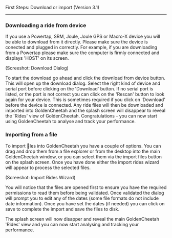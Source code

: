First Steps: Download or import (Version 3.1)
***

### Downloading a ride from device

If you use a Powertap, SRM, Joule, Joule GPS or Macro-X device you will be able to download from it directly. Please make sure the device is conected and plugged in correctly. For example, if you are downloading from a Powertap please make sure the computer is firmly connected and displays 'HOST' on its screen.

(Screeshot: Download Dialog)

To start the download go ahead and click the download from device button. This will open up the download dialog. Select the right kind of device and serial port before clicking on the 'Download' button. If no serial port is listed, or the port is not correct you can click on the 'Rescan' button to look again for your device. This is sometimes required if you click on 'Download' before the device is connected. Any ride files will then be downloaded and imported into GoldenCheetah and the splash screen will disappear to reveal the 'Rides' view of GoldenCheetah. Congratulations - you can now start using GoldenCheetah to analyse and track your performance.

### Importing from a file

To import les into GoldenCheetah you have a couple of options. You can drag and drop them from a file explorer or from the desktop into the main GoldenCheetah window, or you can select them via the import files button on the splash screen. Once you have done either the import rides wizard will appear to process the selected files.

(Screeshot: Import Rides Wizard)

You will notice that the files are opened first to ensure you have the required permissions to read them before being validated. Once validated the dialog will prompt you to edit any of the dates (some file formats do not include date information). Once you have set the dates (if needed) you can click on save to complete the import and save the files to disk.

The splash screen will now disapper and reveal the main GoldenCheetah 'Rides' view and you can now start analysing and tracking your performance.


